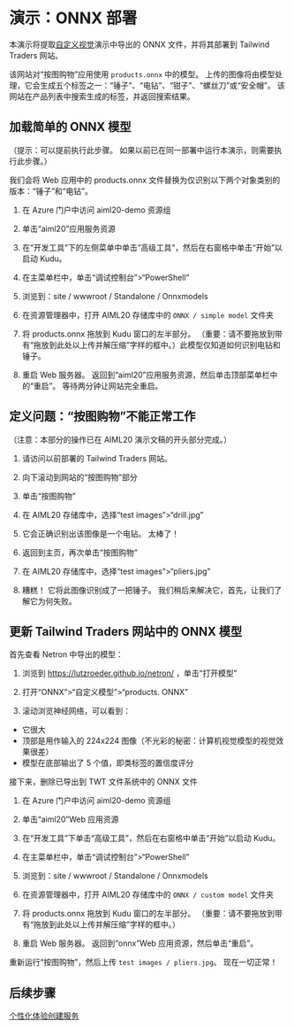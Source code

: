 # <a name="demo-onnx-deployment"></a>演示：ONNX 部署

本演示将提取[自定义视觉](DEMO%20Custom%20Vision.md)演示中导出的 ONNX 文件，并将其部署到 Tailwind Traders 网站。

该网站对“按图购物”应用使用 `products.onnx` 中的模型。 上传的图像将由模型处理，它会生成五个标签之一：“锤子”、“电钻”、“钳子”、“螺丝刀”或“安全帽”。 该网站在产品列表中搜索生成的标签，并返回搜索结果。

## <a name="load-the-simple-onnx-model"></a>加载简单的 ONNX 模型

（提示：可以提前执行此步骤。 如果以前已在同一部署中运行本演示，则需要执行此步骤。）

我们会将 Web 应用中的 products.onnx 文件替换为仅识别以下两个对象类别的版本：“锤子”和“电钻”。

1. 在 Azure 门户中访问 aiml20-demo 资源组

1. 单击“aiml20”应用服务资源

1. 在“开发工具”下的左侧菜单中单击“高级工具”，然后在右窗格中单击“开始”以启动 Kudu。

1. 在主菜单栏中，单击“调试控制台”>“PowerShell”

1. 浏览到：site / wwwroot / Standalone / Onnxmodels

1. 在资源管理器中，打开 AIML20 存储库中的 `ONNX / simple model` 文件夹

1. 将 products.onnx 拖放到 Kudu 窗口的左半部分。 （重要：请不要拖放到带有“拖放到此处以上传并解压缩”字样的框中。）此模型仅知道如何识别电钻和锤子。

1. 重启 Web 服务器。 返回到“aiml20”应用服务资源，然后单击顶部菜单栏中的“重启”。 等待两分钟让网站完全重启。

## <a name="defining-the-problem-shop-by-photo-doesnt-work-right"></a>定义问题：“按图购物”不能正常工作

（注意：本部分的操作已在 AIML20 演示文稿的开头部分完成。）

1. 请访问以前部署的 Tailwind Traders 网站。 

1. 向下滚动到网站的“按图购物”部分

1. 单击“按图购物”

1. 在 AIML20 存储库中，选择“test images”>“drill.jpg”

1. 它会正确识别出该图像是一个电钻。 太棒了！

1. 返回到主页，再次单击“按图购物”

1. 在 AIML20 存储库中，选择“test images”>“pliers.jpg”

1. 糟糕！ 它将此图像识别成了一把锤子。 我们稍后来解决它，首先，让我们了解它为何失败。

## <a name="update-the-onnx-model-in-the-tailwind-traders-website"></a>更新 Tailwind Traders 网站中的 ONNX 模型

首先查看 Netron 中导出的模型：

1. 浏览到 https://lutzroeder.github.io/netron/ ，单击“打开模型”

2. 打开“ONNX”>“自定义模型”>“products. ONNX”

3. 滚动浏览神经网络，可以看到：

 - 它很大
 - 顶部是用作输入的 224x224 图像（不光彩的秘密：计算机视觉模型的视觉效果很差）
 - 模型在底部输出了 5 个值，即类标签的置信度评分

接下来，删除已导出到 TWT 文件系统中的 ONNX 文件

1. 在 Azure 门户中访问 aiml20-demo 资源组

1. 单击“aiml20”Web 应用资源

1. 在“开发工具”下单击“高级工具”，然后在右窗格中单击“开始”以启动 Kudu。

1. 在主菜单栏中，单击“调试控制台”>“PowerShell”

1. 浏览到：site / wwwroot / Standalone / Onnxmodels

1. 在资源管理器中，打开 AIML20 存储库中的 `ONNX / custom model` 文件夹

1. 将 products.onnx 拖放到 Kudu 窗口的左半部分。 （重要：请不要拖放到带有“拖放到此处以上传并解压缩”字样的框中。）

1. 重启 Web 服务器。 返回到“onnx”Web 应用资源，然后单击“重启”。

重新运行“按图购物”，然后上传 `test images / pliers.jpg`。 现在一切正常！

## <a name="next-step"></a>后续步骤

[个性化体验创建服务](DEMO%20Personalizer.md)


